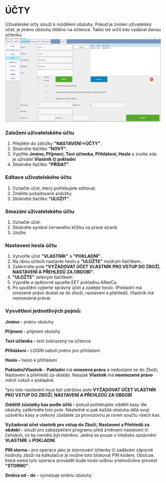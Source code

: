 # ÚČTY

Uživatelské účty slouží k rozdělení obsluhy. Pokud je zvolen uživatelský účet, je jméno obsluhy tištěno na účtence. Takto lze určit kdo vydával danou účtenku.![](/assets/NASTAVENI-UCTY.JPG)

### Založení uživatelského účtu

1. Přejděte do záložky **"NASTAVENÍ-&gt;ÚČTY"**.
2. Stiskněte tlačítko **"NOVÝ"**.
3. Vyplňte **Jméno, Příjmení, Text účtenka, Přihlášení, Heslo** a zvolte zda je uživatel **Vlastník či pokladní**
4. Stiskněte tlačítko **"PŘIDAT"**.

### Editace uživatelského účtu

1. Označte účet, který potřebujete editovat.
2. Změňte požadované položky.
3. Stiskněte tlačítko **"ULOŽIT"**.

### Smazání uživatelského účtu

1. Označte účet.
2. Stiskněte symbol červeného křížku na pravé straně.
3. Uložte.

### Nastavení hesla účtu

1. Vytvořte účet **"VLASTNÍK"** a **"POKLADNÍ"**.
2. Na obou účtech nastavte heslo a **"ULOŽTE"** modrým tlačítkem..
3. Zaškrtněte pole **"VYŽADOVAT ÚČET VLASTNÍK PRO VSTUP DO ZBOŽÍ, NASTAVENÍ A PŘEHLEDŮ ZA OBDOBÍ".**
4. **"ULOŽTE"** zeleným tlačítkem.
5. Vypněte a opětovně spusťte EET pokladnu ANetCa.
6. Po spuštění vyberte správný účet a zadejte heslo. \(Pokladní má omezené právo dostat se do zboží, nastavení a přehledů. Vlastník má neomezená práva\)

### Vysvětlení jednotlivých pojmů:

**Jméno -** jméno obsluhy

**Příjmení -** příjmení obsluhy

**Text účtenka -** text zobrazený na účtence

**Přihlášení -** LOGIN neboli jméno pro přihlášení

**Heslo -** heslo k přihlášení

**Pokladní/Vlastník -** **Pokladní** má **omezená práva** a nedostane se do Zboží, Nastavení a přehledů za období. Naopak **Vlastník** má **neomezené právo** měnit cokoli v pokladně.

\*pro toto nastavení musí být zatrženo pole **VYŽADOVAT ÚČET VLASTNÍK PRO VSTUP DO ZBOŽÍ, NASTAVENÍ A PŘEHLEDŮ ZA OBDOBÍ**

**Oddělit zůstatky kas podle účtů -** pokud potřebujete oddělit kasy dle obsluhy zaškrtněte toto pole. Následně si pak každá obsluha dělá svoji uzávěrku kasy a celkový zůstatek za provozovnu je roven součtu všech kas.

**Vyžadovat účet vlastník pro vstup do Zboží, Nastavení a Přehledů za období -** slouží pro zabezpečení programu před změnami nastavení či čehokoli, co by nemělo být měněno. Jedná se pouze o hledisko oprávnění **VLASTNÍK** a **POKLADNÍ**.

**PIN storna -** pro operace jako je stornování účtenky či zadávání záporné hodnoty zboží na kalkulačce je možné toto blokovat PIN kódem. Obsluze, která nemá tyto operace provádět bude touto volbou znemožněno provést **"STORNO"**.

**Směna od - do -** vymezuje směnu obsluhy

